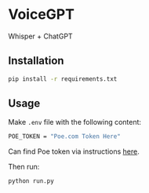 # VoiceGPT

Whisper + ChatGPT

## Installation

```bash
pip install -r requirements.txt
```

## Usage

Make `.env` file with the following content:

```bash
POE_TOKEN = "Poe.com Token Here"
```

Can find Poe token via instructions [here](https://github.com/ading2210/poe-api/tree/main#finding-your-token).

Then run:

```bash
python run.py
```
